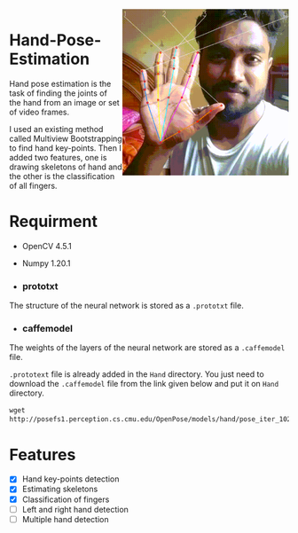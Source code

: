 <img align="right" alt="GIF" src="https://github.com/AbidHasanPiash/Hand-Pose-Estimation/blob/main/output_gif.gif" width="300px">

# Hand-Pose-Estimation
Hand pose estimation is the task of finding the joints of the hand from an image or set of video frames.

I used an existing method called Multiview Bootstrapping to find hand key-points. Then I added two features, one is drawing skeletons of hand and the other is the classification of all fingers. 

# Requirment
- OpenCV 4.5.1
- Numpy 1.20.1

- ### prototxt
The structure of the neural network is stored as a `.prototxt` file. 
- ### caffemodel
The weights of the layers of the neural network are stored as a `.caffemodel` file.

`.prototext` file is already added in the `Hand` directory. You just need to download the `.caffemodel` file from the link given below and put it on `Hand` directory.
```
wget http://posefs1.perception.cs.cmu.edu/OpenPose/models/hand/pose_iter_102000.caffemodel
```

# Features
- [x] Hand key-points detection
- [x] Estimating skeletons 
- [x] Classification of fingers
- [ ] Left and right hand detection
- [ ] Multiple hand detection
